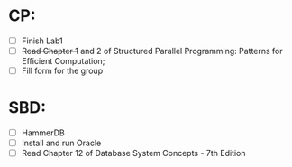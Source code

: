 
# CP:
- [ ] Finish Lab1
- [ ] ~~Read Chapter 1~~ and 2 of Structured Parallel Programming: Patterns for Efficient Computation;
- [ ] Fill form for the group

# SBD:
- [ ] HammerDB
- [ ] Install and run Oracle
- [ ] Read Chapter 12 of Database System Concepts - 7th Edition